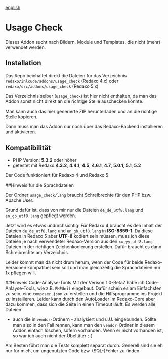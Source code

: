 [english](README_en.md)

# Usage Check

Dieses Addon sucht nach Bildern, Module und Templates, die nicht (mehr) verwendet werden.

## Installation

Das Repo beinhaltet direkt die Dateien für das Verzeichnis
`redaxo/inlcude/addons/usage_check` (Redaxo 4.x) oder
`redaxo/src/addons/usage_check` (Redaxo 5.x)

Das Verzeichnis selber (`usage_check`) ist hier nicht enthalten, da man das
Addon sonst nicht direkt an die richtige Stelle auschecken könnte.

Man kann auch das hier generierte ZIP herunterladen und an die richtige Stelle
kopieren.

Dann muss man das Addon nur noch über das Redaxo-Backend installieren und
aktivieren.

## Kompatibilität
- PHP Version: __5.3.2__ oder höher
- getestet mit Redaxo __4.3.2__, __4.4.1__, __4.5__, __4.6.1__, __4.7__, __5.0.1__, __5.1__, __5.2__

Der Code funktioniert für Redaxo 4 und Redaxo 5

##Hinweis für die Sprachdateien

Der Ordner `usage_check/lang` braucht Schreibrechte für den PHP bzw. Apache User.

Grund dafür ist, dass von mir nur die Dateien `de_de_utf8.lang` und
`en_gb_utf8.lang` gepflegt werden.

Jetzt wird es etwas undurchsichtig: Für Redaxo 4 braucht es den Inhalt der
Dateien `de_de_utf8.lang` und `en_gb_utf8.lang` in __ISO-8859-1__. Da diese
Dateien in Redaxo 5 aber __UTF-8__ kodiert sein müssen, muss ich diese Dateien
je nach verwendeter Redaxo-Version aus den `xx_yy_utf8.lang` Dateien in der
richtigen Zeichenkodierung erstellen. Dafür braucht es dann Schreibrechte am
Verzeichnis.

Leider kommt man da nicht drum herum, wenn der Code für beide Redaxo-Versionen
kompatibel sein soll und man gleichzeitig die Sprachdateien nur 1x pflegen will.


##Hinweis Code-Analyse-Tools
Mit der Verison 1.0-Beta7 habe ich Code-Anlayse-Tools, wie z.B. `PHPUnit` eingebaut. Dafür schein es am Einfachsten
zu sein, eine `composer.json` zu erstellen und die Hilfsprogramme ins Projekt zu installieren. Leider kann durch den
AutoLoader im Redaxo-Core aber dazu kommen, dass sich die Seite in einen Timeout läuft. Es werden alle Dateien
- auch die in `vendor`-Ordnern - analysiert und u.U. eingebunden. Sollte man also in den Fall rennen, kann man den
`vendor`-Ordner in diesem Addon einfach löschen, sofern vorhanden. Wenn er nicht vorhanden ist, so war ich auch nicht
der Übeltäter ;-)

Am Besten führt man die Tests komplett separat durch. Generell sind sie eh nur für mich, um ungenutzten Code bzw.
(SQL-)Fehler zu finden.


